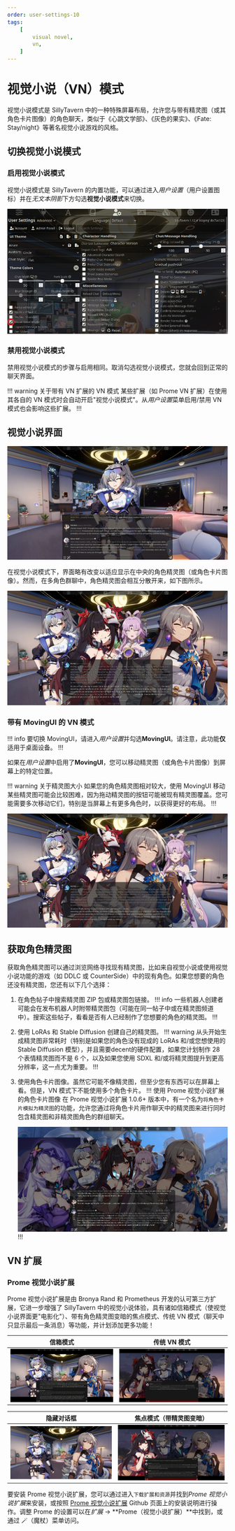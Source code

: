 ```yaml
---
order: user-settings-10
tags:
    [
        visual novel,
        vn,
    ]
---
```


# 视觉小说（VN）模式

视觉小说模式是 SillyTavern 中的一种特殊屏幕布局，允许您与带有精灵图（或其角色卡片图像）的角色聊天，类似于《心跳文学部》、《灰色的果实》、《Fate: Stay/night》等著名视觉小说游戏的风格。

## 切换视觉小说模式

### 启用视觉小说模式

视觉小说模式是 SillyTavern 的内置功能，可以通过进入*用户设置*（用户设置图标）并在*无文本阴影*下方勾选**视觉小说模式**来切换。

![用户设置](/static/vn/vn-mode-toggle.png)

### 禁用视觉小说模式

禁用视觉小说模式的步骤与启用相同。取消勾选视觉小说模式，您就会回到正常的聊天界面。

!!! warning 关于带有 VN 扩展的 VN 模式
某些扩展（如 Prome VN 扩展）在使用其各自的 VN 模式时会自动开启"视觉小说模式"。从*用户设置*菜单启用/禁用 VN 模式也会影响这些扩展。
!!!

## 视觉小说界面

![VN 显示](/static/vn/vn-display.png)

在视觉小说模式下，界面略有改变以适应显示在中央的角色精灵图（或角色卡片图像）。然而，在多角色群聊中，角色精灵图会相互分散开来，如下图所示。

![群组 VN 显示](/static/vn/group-vn-display.png)

### 带有 MovingUI 的 VN 模式

!!! info
要切换 MovingUI，请进入*用户设置*并勾选**MovingUI**。请注意，此功能**仅**适用于桌面设备。
!!!

如果在*用户设置*中启用了**MovingUI**，您可以移动精灵图（或角色卡片图像）到屏幕上的特定位置。

!!! warning 关于精灵图大小
如果您的角色精灵图相对较大，使用 MovingUI 移动某些精灵图可能会比较困难，因为拖动精灵图的按钮可能被现有精灵图覆盖。您可能需要多次移动它们，特别是当屏幕上有更多角色时，以获得更好的布局。
!!!

![群组 VN 显示（MovingUI）](/static/vn/vn-group-display-movingui.png)

## 获取角色精灵图

获取角色精灵图可以通过浏览网络寻找现有精灵图，比如来自视觉小说或使用视觉小说功能的游戏（如 DDLC 或 CounterSide）中的现有角色。如果您想要的角色还没有精灵图，您还有以下几个选择：

1. 在角色帖子中搜索精灵图 ZIP 包或精灵图包链接。
    !!! info
    一些机器人创建者可能会在发布机器人时附带精灵图包（可能在同一帖子中或在精灵图频道中）。搜索这些帖子，看看是否有人已经制作了您想要的角色的精灵图。
    !!!
2. 使用 LoRAs 和 Stable Diffusion 创建自己的精灵图。
    !!! warning
    从头开始生成精灵图非常耗时（特别是如果您的角色没有现成的 LoRAs 和/或您想使用的 Stable Diffusion 模型），并且需要decent的硬件配置，如果您计划制作 28 个表情精灵图而不是 6 个，以及如果您使用 SDXL 和/或将精灵图提升到更高分辨率，这一点尤为重要。
    !!!
3. 使用角色卡片图像。虽然它可能不像精灵图，但至少您有东西可以在屏幕上看。但是，VN 模式下不能使用多个角色卡片。
    !!! 使用 Prome 视觉小说扩展的角色卡片图像
    在 Prome 视觉小说扩展 1.0.6+ 版本中，有一个名为`将角色卡片模拟为精灵图`的功能，允许您通过将角色卡片用作聊天中的精灵图来进行同时包含精灵图和非精灵图角色的群组聊天。
    
    ![角色卡片群组聊天](/static/vn/extensions/prome/card-emulation.png)
    !!!

## VN 扩展

### Prome 视觉小说扩展

Prome 视觉小说扩展是由 Bronya Rand 和 Prometheus 开发的认可第三方扩展，它进一步增强了 SillyTavern 中的视觉小说体验，具有诸如信箱模式（使视觉小说界面更"电影化"）、带有角色精灵图变暗的焦点模式、传统 VN 模式（聊天中只显示最后一条消息）等功能，并计划添加更多功能！

|                              信箱模式                              |                          传统 VN 模式                           |
|:------------------------------------------------------------------------:|:----------------------------------------------------------------------:|
| ![水平信箱模式](/static/vn/extensions/prome/horizontal.png) | ![传统 VN 模式](/static/vn/extensions/prome/single-message.png) |

|                 隐藏对话框                  |                      焦点模式（带精灵图变暗）                      |
|:---------------------------------------------------------:|:------------------------------------------------------------------------:|
| ![对话框隐藏](/static/vn/extensions/prome/sheld_hide.png) | ![带精灵图变暗的焦点模式](/static/vn/extensions/prome/defocus.png) |

要安装 Prome 视觉小说扩展，您可以通过进入`下载扩展和资源`并找到*Prome 视觉小说扩展*来安装，或按照 [Prome 视觉小说扩展](https://github.com/Bronya-Rand/Prome-VN-Extension?tab=readme-ov-file#installation-and-usage) Github 页面上的安装说明进行操作。调整 Prome 的设置可以在*扩展* -> **Prome（视觉小说扩展）**中找到，或通过 🪄（魔杖）菜单访问。
